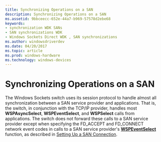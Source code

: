 ```yaml
---
title: Synchronizing Operations on a SAN
description: Synchronizing Operations on a SAN
ms.assetid: 9bbceecc-652e-44a7-b969-57578d2ebe68
keywords:
- synchronization WDK SANs
- SAN synchronizations WDK
- Windows Sockets Direct WDK , SAN synchronizations
ms.author: windowsdriverdev
ms.date: 04/20/2017
ms.topic: article
ms.prod: windows-hardware
ms.technology: windows-devices
---
```


# Synchronizing Operations on a SAN





The Windows Sockets switch uses its session protocol to handle almost all synchronization between a SAN service provider and applications. That is, the switch, in conjunction with the TCP/IP provider, handles most **WSPAsyncSelect**, **WSPEventSelect**, and **WSPSelect** calls from applications. The switch does not forward these calls to a SAN service provider except when specifying the FD\_ACCEPT and FD\_CONNECT network event codes in calls to a SAN service provider's [**WSPEventSelect**](https://msdn.microsoft.com/library/windows/hardware/ff566287) function, as described in [Setting Up a SAN Connection](setting-up-a-san-connection.md).

 

 





